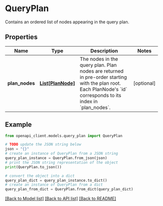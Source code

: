 # QueryPlan

Contains an ordered list of nodes appearing in the query plan.

## Properties

Name | Type | Description | Notes
------------ | ------------- | ------------- | -------------
**plan_nodes** | [**List[PlanNode]**](PlanNode.md) | The nodes in the query plan. Plan nodes are returned in pre-order starting with the plan root. Each PlanNode&#39;s &#x60;id&#x60; corresponds to its index in &#x60;plan_nodes&#x60;. | [optional] 

## Example

```python
from openapi_client.models.query_plan import QueryPlan

# TODO update the JSON string below
json = "{}"
# create an instance of QueryPlan from a JSON string
query_plan_instance = QueryPlan.from_json(json)
# print the JSON string representation of the object
print(QueryPlan.to_json())

# convert the object into a dict
query_plan_dict = query_plan_instance.to_dict()
# create an instance of QueryPlan from a dict
query_plan_from_dict = QueryPlan.from_dict(query_plan_dict)
```
[[Back to Model list]](../README.md#documentation-for-models) [[Back to API list]](../README.md#documentation-for-api-endpoints) [[Back to README]](../README.md)


